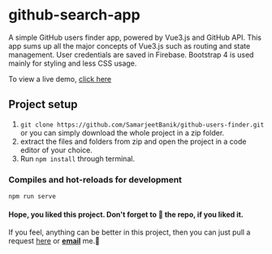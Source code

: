 # github-search-app

A simple GitHub users finder app, powered by Vue3.js and GitHub API. This app sums up all the major concepts of Vue3.js such as routing and state management. User credentials are saved in Firebase. Bootstrap 4 is used mainly for styling and less CSS usage.

To view a live demo, [click here](https://githubusersfinderapp.herokuapp.com/)

## Project setup
1. ```git clone https://github.com/SamarjeetBanik/github-users-finder.git``` or you can simply download the whole project in a zip folder.
2. extract the files and folders from zip and open the project in a code editor of your choice.
3. Run ```npm install``` through terminal.

### Compiles and hot-reloads for development
```
npm run serve
```

#### Hope, you liked this project. Don't forget to 🌟 the repo, if you liked it.
If you feel, anything can be better in this project, then you can just pull a request [here](https://github.com/SamarjeetBanik/github-users-finder/issues/new) or <a href="mailto:samarjeetbanik@gmail.com"><b>email</b></a> me.🙂
